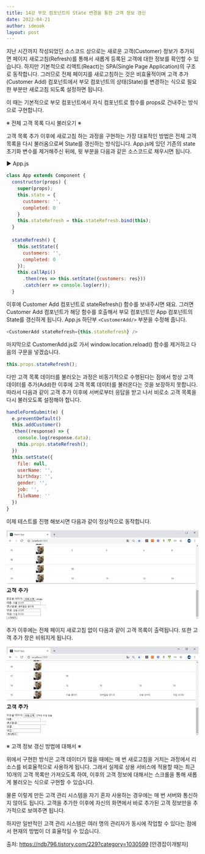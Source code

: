 ```yaml
---
title: 14강 부모 컴포넌트의 State 변경을 통한 고객 정보 갱신
date: 2022-04-21
author: ideook
layout: post
---
```


지난 시간까지 작성되었던 소스코드 상으로는 새로운 고객(Customer) 정보가 추가되면 페이지 새로고침(Refresh)를 통해서 새롭게 등록된 고객에 대한 정보를 확인할 수 있습니다. 하지만 기본적으로 리액트(React)는 SPA(Single Page Application)의 구조로 동작합니다. 그러므로 전체 페이지를 새로고침하는 것은 비효율적이며 고객 추가(Customer Add) 컴포넌트에서 부모 컴포넌트의 상태(State)를 변경하는 식으로 필요한 부분만 새로고침 되도록 설정하면 됩니다.

이 때는 기본적으로 부모 컴포넌트에서 자식 컴포넌트로 함수를 props로 건내주는 방식으로 구현합니다.

※ 전체 고객 목록 다시 불러오기 ※

고객 목록 추가 이후에 새로고침 하는 과정을 구현하는 가장 대표적인 방법은 전체 고객 목록을 다시 불러옴으로써 State를 갱신하는 방식입니다. App.js에 있던 기존의 state 초기화 변수를 제거해주신 뒤에, 윗 부분을 다음과 같은 소스코드로 채우시면 됩니다.

▶ App.js

```js
class App extends Component {
  constructor(props) {
    super(props);
    this.state = {
      customers: '',
      completed: 0
    }
    this.stateRefresh = this.stateRefresh.bind(this);
  }

  stateRefresh() {
    this.setState({
      customers: '',
      completed: 0
    });
    this.callApi()
      .then(res => this.setState({customers: res}))
      .catch(err => console.log(err));
  }
```

이후에 Customer Add 컴포넌트로 stateRefresh() 함수를 보내주시면 돼요. 그러면 Customer Add 컴포넌트가 해당 함수를 호출해서 부모 컴포넌트인 App 컴포넌트의 State를 갱신하게 됩니다. App.js 하단부 `<CustomerAdd/>` 부분을 수정해 줍니다.

```js
<CustomerAdd stateRefresh={this.stateRefresh} />
```

마지막으로 CustomerAdd.js로 가서 window.location.reload() 함수를 제거하고 다음의 구문을 넣겠습니다.

```js
this.props.stateRefresh();
```

다만 고객 목록 데이터를 불러오는 과정은 비동기적으로 수행된다는 점에서 항상 고객 데이터를 추가(Add)한 이후에 고객 목록 데이터를 불러온다는 것을 보장하지 못합니다. 따라서 다음과 같이 고객 추가 이후에 서버로부터 응답을 받고 나서 비로소 고객 목록을 다시 불러오도록 설정해야 합니다.

```js
handleFormSubmit(e) {
  e.preventDefault()
  this.addCustomer()
  .then((response) => {
    console.log(response.data);
    this.props.stateRefresh();
  })
  this.setState({
    file: null,
    userName: '',
    birthday: '',
    gender: '',
    job: '',
    fileName: ''
  })
}
```

이제 테스트를 진행 해보시면 다음과 같이 정상적으로 동작합니다.

![](images/2022-04-21-11-47-19.png)

추가 이후에는 전체 페이지 새로고침 없이 다음과 같이 고객 목록이 출력됩니다. 또한 고객 추가 창은 비워지게 됩니다.

![](images/2022-04-21-11-47-22.png)

※ 고객 정보 갱신 방법에 대해서 ※

위에서 구현한 방식은 고객 데이터가 많을 때에는 매 번 새로고침을 거치는 과정에서 리소스를 비효율적으로 사용하게 됩니다. 그래서 실제로 상용 서비스에 적용할 때는 최근 10개의 고객 목록만 가져오도록 하여, 이후의 고객 정보에 대해서는 스크롤을 통해 새롭게 불러오는 식으로 구현할 수 있습니다.

물론 이렇게 만든 고객 관리 시스템을 자기 혼자 사용하는 경우에는 매 번 서버와 통신하지 않아도 됩니다. 고객을 추가한 이후에 자신의 화면에서 바로 추가된 고객 정보만을 추가적으로 보여주면 됩니다.

하지만 일반적인 고객 관리 시스템은 여러 명의 관리자가 동시에 작업할 수 있다는 점에서 현재의 방법이 더 효율적일 수 있습니다.

출처: https://ndb796.tistory.com/229?category=1030599 [안경잡이개발자]
